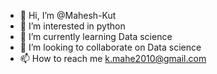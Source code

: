 - 👋 Hi, I’m @Mahesh-Kut
- 👀 I’m interested in python
- 🌱 I’m currently learning Data science
- 💞️ I’m looking to collaborate on Data science
- 📫 How to reach me k.mahe2010@gmail.com

<!---
Mahesh-Kut/Mahesh-Kut is a ✨ special ✨ repository because its `README.md` (this file) appears on your GitHub profile.
You can click the Preview link to take a look at your changes.
--->
